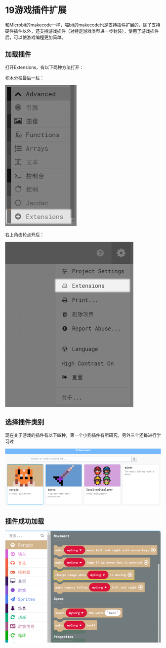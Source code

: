 # 19游戏插件扩展

和Microbit的makecode一样，喵bit的makecode也是支持插件扩展的，除了支持硬件插件以外，还支持游戏插件（对特定游戏类型进一步封装），使用了游戏插件后，可以使游戏编程更加简单。

## 加载插件

打开Extensions，有以下两种方法打开：

积木分栏最后一栏：

![](./image/c19_01.png)

右上角齿轮点开后：

![](./image/c19_02.png)

## 选择插件类别

现在关于游戏的插件有以下四种，第一个小狗插件有所研究，另外三个还每进行学习过

![](./image/c19_03.png)

## 插件成功加载

![](./image/c19_04.png)